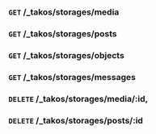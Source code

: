 ### `GET` /_takos/storages/media

### `GET` /_takos/storages/posts

### `GET` /_takos/storages/objects

### `GET` /_takos/storages/messages

### `DELETE` /_takos/storages/media/:id,

### `DELETE` /_takos/storages/posts/:id